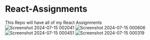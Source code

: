 # React-Assignments
 This Repo will have all of my React Assignments
![Screenshot 2024-07-15 002041](https://github.com/user-attachments/assets/da4325e2-9319-48df-b31e-3de6f1cf5279)
![Screenshot 2024-07-15 000606](https://github.com/user-attachments/assets/7b8f5755-b32a-449a-b42b-9db285978c9e)
![Screenshot 2024-07-15 000451](https://github.com/user-attachments/assets/c8c835f7-17b9-4187-b4ac-8ceb1bd0641f)
![Screenshot 2024-07-15 000319](https://github.com/user-attachments/assets/23432c1c-832d-4870-af47-611c1239d2ae)

